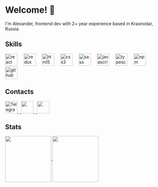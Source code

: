 # Welcome! 👋

I'm Alexander, frontend dev with 2+ year experience based in Krasnodar, Russia.



## Skills

<div align="left">
  <img src="https://img.shields.io/badge/React-61DAFB?logo=react&logoColor=black&style=for-the-badge" height="40" alt="react logo"  />
  <img width="12" />
  <img src="https://img.shields.io/badge/Redux-764ABC?logo=redux&logoColor=white&style=for-the-badge" height="40" alt="redux logo"  />
  <img width="12" />
  <img src="https://cdn.jsdelivr.net/gh/devicons/devicon/icons/html5/html5-original.svg" height="40" alt="html5 logo"  />
  <img width="12" />
  <img src="https://cdn.jsdelivr.net/gh/devicons/devicon/icons/css3/css3-original.svg" height="40" alt="css3 logo"  />
  <img width="12" />
  <img src="https://img.shields.io/badge/Sass-CC6699?logo=sass&logoColor=white&style=for-the-badge" height="40" alt="sass logo"  />
  <img width="12" />
  <img src="https://img.shields.io/badge/JavaScript-F7DF1E?logo=javascript&logoColor=white&style=for-the-badge" height="40" alt="javascript logo"  />
  <img width="12" />
  <img src="https://img.shields.io/badge/TypeScript-3178C6?logo=typescript&logoColor=white&style=for-the-badge" height="40" alt="typescript logo"  />
  <img width="12" />
  <img src="https://img.shields.io/badge/npm-CB3837?logo=npm&logoColor=white&style=for-the-badge" height="40" alt="npm logo"  />
  <img width="12" />
  <img src="https://img.shields.io/badge/GitHub-181717?logo=github&logoColor=white&style=for-the-badge" height="40" alt="github logo"  />
</div>

## Contacts

<p>  
<a href="https://t.me/AlexStekk">
<img height="40" src="https://img.shields.io/badge/Telegram-blue?style=for-the-badge&logo=telegram&logoColor=white" alt="Telegram"/>
</a><span>&nbsp;</span><a href="mailto:alexstekk@yandex.ru">
<img height="40" src="https://img.shields.io/badge/EMAIL-blue?style=for-the-badge&logo=maildotru&logoColor=white" />
</a><span>&nbsp;</span><a href="https://www.linkedin.com/in/alexstekolschikov/">
<img height="40" src="https://img.shields.io/badge/Linkedin-blue?style=for-the-badge&logo=Linkedin&logoColor=white" />
</a>
</p>

## Stats

<p>
<a href="https://t.me/AlexStekk">
  <img height=150 align="center" src="https://github-readme-stats.vercel.app/api?username=alexstekk&hide=stars,contribs,issues&show_icons=true&theme=dark" />
</a>
<a href="https://t.me/AlexStekk">
  <img height=150 align="center" src="https://github-readme-stats.vercel.app/api/top-langs/?username=alexstekk&layout=compact&theme=dark" />
</a>
</p>

<!--
**alexstekk/alexstekk** is a ✨ _special_ ✨ repository because its `README.md` (this file) appears on your GitHub profile.

Here are some ideas to get you started:

- 🔭 I’m currently working on ...
- 🌱 I’m currently learning ...
- 👯 I’m looking to collaborate on ...
- 🤔 I’m looking for help with ...
- 💬 Ask me about ...
- 📫 How to reach me: ...
- 😄 Pronouns: ...
- ⚡ Fun fact: ...
-->
